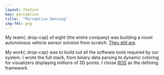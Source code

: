 ```yaml
---
layout: feature
key: perceptive
title:  "Perceptive Sensing"
img-fmt: png
---
```

*My team*{:.drop-cap}
of eight (the entire company) was building a novel autonomous vehicle sensor solution from scratch. [They still are](https://www.perceptivesensing.ai).

*My work*{:.drop-cap}
was to build out all the software tools required by our system. I wrote the full stack, from binary data parsing to dynamic coloring for visualizers displaying millions of 3D points. I chose [ROS](https://www.ros.org/about-ros/) as the defining framework.